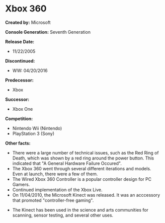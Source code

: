 # Xbox 360

**Created by:** Microsoft

**Console Generation:** Seventh Generation

**Release Date:**
* 11/22/2005

**Discontinued:**
* WW: 04/20/2016

**Predecessor:**
* Xbox

**Successor:**
* Xbox One

**Competition:**
* Nintendo Wii (Nintendo)
* PlayStation 3 (Sony)

**Other facts:**
* There were a large number of technical issues, such as the Red Ring of Death, which was shown by a red ring around the power button. This indicated that "A General Hardware Failure Occured".
* The Xbox 360 went through several different iterations and models. Even at launch, there were a few of them.
* The Wired Xbox 360 Controller is a popular controller design for PC Gamers.
* Continued implementation of the Xbox Live.
* On 11/04/2010, the Microsoft Kinect was released. It was an acccessory that promoted "controller-free gaming".
 + The Kinect has been used in the science and arts communities for scanning, sensor testing, and several other uses.
